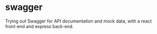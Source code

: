 # swagger
Trying out Swagger for API documentation and mock data, with a react front-end and express back-end.
